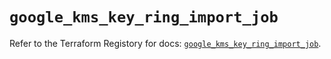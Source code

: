 # `google_kms_key_ring_import_job`

Refer to the Terraform Registory for docs: [`google_kms_key_ring_import_job`](https://www.terraform.io/docs/providers/google/r/kms_key_ring_import_job).
